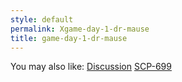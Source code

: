 ```yaml
---
style: default
permalink: Xgame-day-1-dr-mause
title: game-day-1-dr-mause
---
```

You may also like:
[Discussion](http://scp-wiki.net/discussion)
[SCP-699](http://scp-wiki.net/scp-699)